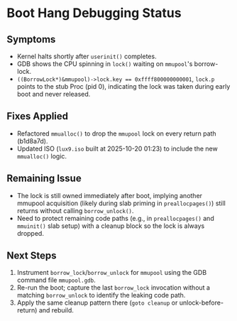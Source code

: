 # Boot Hang Debugging Status

## Symptoms
- Kernel halts shortly after `userinit()` completes.
- GDB shows the CPU spinning in `lock()` waiting on `mmupool`'s borrow-lock.
- `((BorrowLock*)&mmupool)->lock.key == 0xffff800000000001`, `lock.p` points to the stub Proc (pid 0), indicating the lock was taken during early boot and never released.

## Fixes Applied
- Refactored `mmualloc()` to drop the `mmupool` lock on every return path (b1d8a7d).
- Updated ISO (`lux9.iso` built at 2025-10-20 01:23) to include the new `mmualloc()` logic.

## Remaining Issue
- The lock is still owned immediately after boot, implying another mmupool acquisition (likely during slab priming in `preallocpages()`) still returns without calling `borrow_unlock()`.
- Need to protect remaining code paths (e.g., in `preallocpages()` and `mmuinit()` slab setup) with a cleanup block so the lock is always dropped.

## Next Steps
1. Instrument `borrow_lock`/`borrow_unlock` for `mmupool` using the GDB command file `mmupool.gdb`.
2. Re-run the boot; capture the last `borrow_lock` invocation without a matching `borrow_unlock` to identify the leaking code path.
3. Apply the same cleanup pattern there (`goto cleanup` or unlock-before-return) and rebuild.
